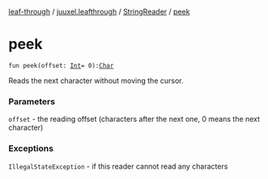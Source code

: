 [leaf-through](../../index.md) / [juuxel.leafthrough](../index.md) / [StringReader](index.md) / [peek](./peek.md)

# peek

`fun peek(offset: `[`Int`](https://kotlinlang.org/api/latest/jvm/stdlib/kotlin/-int/index.html)` = 0): `[`Char`](https://kotlinlang.org/api/latest/jvm/stdlib/kotlin/-char/index.html)

Reads the next character without moving the cursor.

### Parameters

`offset` - the reading offset (characters after the next one, 0 means the next character)

### Exceptions

`IllegalStateException` - if this reader cannot read any characters